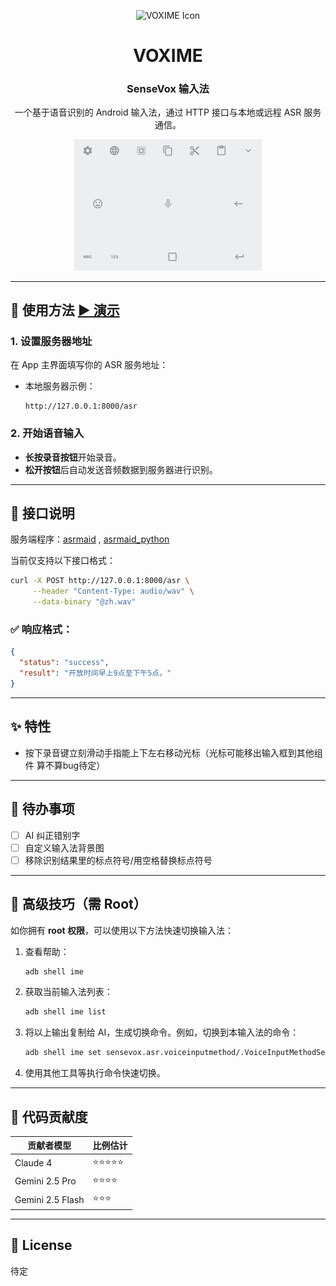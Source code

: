 <p align="center">
  <img width="170" height="170" alt="VOXIME Icon" src="https://github.com/user-attachments/assets/8ea0f822-96eb-4914-9022-147d7b6af10c" />
</p>

<h1 align="center"> VOXIME</h1>
<h3 align="center"> SenseVox 输入法</h3>

<p align="center">一个基于语音识别的 Android 输入法，通过 HTTP 接口与本地或远程 ASR 服务通信。</p>

<p align="center">
  <img src="./image.jpg" alt="项目示意图" width="300" />
</p>

---

## 🚀 使用方法 [▶ 演示](./demo.mp4)


### 1. 设置服务器地址

在 App 主界面填写你的 ASR 服务地址：

- 本地服务器示例：
  ```
  http://127.0.0.1:8000/asr
  ```


### 2. 开始语音输入

- **长按录音按钮**开始录音。
- **松开按钮**后自动发送音频数据到服务器进行识别。

---

## 📡 接口说明

服务端程序：[asrmaid](https://github.com/dapanggougou/asrmaid) , [asrmaid_python](https://github.com/dapanggougou/asrmaid_python)

当前仅支持以下接口格式：

```bash
curl -X POST http://127.0.0.1:8000/asr \
     --header "Content-Type: audio/wav" \
     --data-binary "@zh.wav"
```

### ✅ 响应格式：

```json
{
  "status": "success",
  "result": "开放时间早上9点至下午5点。"
}
```

---

## ✨ 特性

- 按下录音键立刻滑动手指能上下左右移动光标（光标可能移出输入框到其他组件 算不算bug待定）

---

## 📝 待办事项

- [ ] AI 纠正错别字
- [ ] 自定义输入法背景图
- [ ] 移除识别结果里的标点符号/用空格替换标点符号

---

## 🔧 高级技巧（需 Root）

如你拥有 **root 权限**，可以使用以下方法快速切换输入法：

1. 查看帮助：
   ```bash
   adb shell ime
   ```
2. 获取当前输入法列表：
   ```bash
   adb shell ime list
   ```
3. 将以上输出复制给 AI，生成切换命令。例如，切换到本输入法的命令：
   ```bash
   adb shell ime set sensevox.asr.voiceinputmethod/.VoiceInputMethodService
   ```
4. 使用其他工具等执行命令快速切换。
	
---

## 👥 代码贡献度

| 贡献者模型 | 比例估计 |
|------------|----------|
| Claude 4   | ⭐⭐⭐⭐⭐ |
| Gemini 2.5 Pro | ⭐⭐⭐⭐ |
| Gemini 2.5 Flash | ⭐⭐⭐ |

---

## 📄 License

待定
